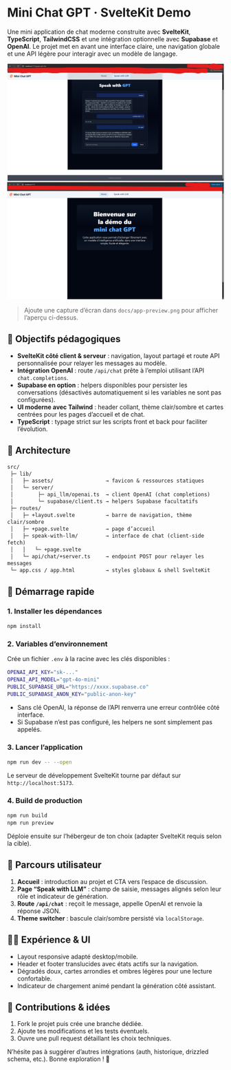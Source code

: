 # Mini Chat GPT · SvelteKit Demo

Une mini application de chat moderne construite avec **SvelteKit**, **TypeScript**, **TailwindCSS** et une intégration optionnelle avec **Supabase** et **OpenAI**. Le projet met en avant une interface claire, une navigation globale et une API légère pour interagir avec un modèle de langage.

![Aperçu de l’interface](docs/app-preview.png)
![Aperçu de l’interface](docs/app-preview_2.png)

> Ajoute une capture d’écran dans `docs/app-preview.png` pour afficher l’aperçu ci-dessus.

## 🎯 Objectifs pédagogiques

- **SvelteKit côté client & serveur** : navigation, layout partagé et route API personnalisée pour relayer les messages au modèle.
- **Intégration OpenAI** : route `/api/chat` prête à l’emploi utilisant l’API `chat.completions`.
- **Supabase en option** : helpers disponibles pour persister les conversations (désactivés automatiquement si les variables ne sont pas configurées).
- **UI moderne avec Tailwind** : header collant, thème clair/sombre et cartes centrées pour les pages d’accueil et de chat.
- **TypeScript** : typage strict sur les scripts front et back pour faciliter l’évolution.

## 🧱 Architecture

```
src/
 ├─ lib/
 │   ├─ assets/                 → favicon & ressources statiques
 │   └─ server/
 │        ├─ api_llm/openai.ts  → client OpenAI (chat completions)
 │        └─ supabase/client.ts → helpers Supabase facultatifs
 ├─ routes/
 │   ├─ +layout.svelte          → barre de navigation, thème clair/sombre
 │   ├─ +page.svelte            → page d’accueil
 │   ├─ speak-with-llm/         → interface de chat (client-side fetch)
 │   │   └─ +page.svelte
 │   └─ api/chat/+server.ts     → endpoint POST pour relayer les messages
 └─ app.css / app.html          → styles globaux & shell SvelteKit
```

## 🚀 Démarrage rapide

### 1. Installer les dépendances

```bash
npm install
```

### 2. Variables d’environnement

Crée un fichier `.env` à la racine avec les clés disponibles :

```bash
OPENAI_API_KEY="sk-..."
OPENAI_API_MODEL="gpt-4o-mini"
PUBLIC_SUPABASE_URL="https://xxxx.supabase.co"
PUBLIC_SUPABASE_ANON_KEY="public-anon-key"
```

- Sans clé OpenAI, la réponse de l’API renverra une erreur contrôlée côté interface.
- Si Supabase n’est pas configuré, les helpers ne sont simplement pas appelés.

### 3. Lancer l’application

```bash
npm run dev -- --open
```

Le serveur de développement SvelteKit tourne par défaut sur `http://localhost:5173`.

### 4. Build de production

```bash
npm run build
npm run preview
```

Déploie ensuite sur l’hébergeur de ton choix (adapter SvelteKit requis selon la cible).

## 💬 Parcours utilisateur

1. **Accueil** : introduction au projet et CTA vers l’espace de discussion.
2. **Page “Speak with LLM”** : champ de saisie, messages alignés selon leur rôle et indicateur de génération.
3. **Route `/api/chat`** : reçoit le message, appelle OpenAI et renvoie la réponse JSON.
4. **Theme switcher** : bascule clair/sombre persisté via `localStorage`.

## 🧑‍🎨 Expérience & UI

- Layout responsive adapté desktop/mobile.
- Header et footer translucides avec états actifs sur la navigation.
- Dégradés doux, cartes arrondies et ombres légères pour une lecture confortable.
- Indicateur de chargement animé pendant la génération côté assistant.

## 🤝 Contributions & idées

1. Fork le projet puis crée une branche dédiée.
2. Ajoute tes modifications et les tests éventuels.
3. Ouvre une pull request détaillant les choix techniques.

N’hésite pas à suggérer d’autres intégrations (auth, historique, drizzled schema, etc.). Bonne exploration ! 🚀
